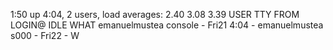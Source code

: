  1:50  up  4:04, 2 users, load averages: 2.40 3.08 3.39
USER     TTY      FROM              LOGIN@  IDLE WHAT
emanuelmustea console  -                Fri21    4:04 -
emanuelmustea s000     -                Fri22       - W
